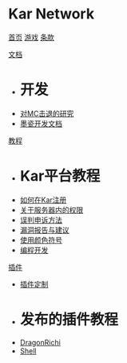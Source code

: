 # Kar Network

[首页](https://www.kar.red)
[游戏](https://www.kar.red/games)
[条款](https://www.kar.red/forum/topic/6-服务器总规则/)

[文档]()
  * # 开发
  * [对MC击退的研究](docs/对于kb的研究报告.md)
  * [墨瓷开发文档](docs/develop.md)

[教程]()
  * # Kar平台教程
  * [如何在Kar注册](tutorials/register.md)
  * [关于服务器内的权限](tutorials/permissions.md)
  * [误判申诉方法](tutorials/appeal.md)
  * [漏洞报告与建议](tutorials/issues.md)
  * [使用颜色符号](docs/color.md)
  * [编程开发](docs/learn.md)

[插件]()
  * [插件定制](py.md)
  * # 发布的插件教程
  * [DragonRichi](games/richiadmin_cn.md)
  * [Shell](docs/usage_shell.md)
